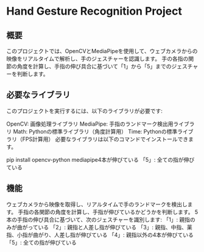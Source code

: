 # Hand Gesture Recognition Project
## 概要
このプロジェクトでは、OpenCVとMediaPipeを使用して、ウェブカメラからの映像をリアルタイムで解析し、手のジェスチャーを認識します。
手の各指の関節の角度を計算し、手指の伸び具合に基づいて「1」から「5」までのジェスチャーを判断します。

## 必要なライブラリ
このプロジェクトを実行するには、以下のライブラリが必要です:

OpenCV: 画像処理ライブラリ
MediaPipe: 手指のランドマーク検出用ライブラリ
Math: Pythonの標準ライブラリ（角度計算用）
Time: Pythonの標準ライブラリ（FPS計算用）
必要なライブラリは以下のコマンドでインストールできます。

pip install opencv-python mediapipe4本が伸びている
「5」: 全ての指が伸びている
## 機能
ウェブカメラから映像を取得し、リアルタイムで手のランドマークを検出します。
手指の各関節の角度を計算し、手指が伸びているかどうかを判断します。
5本の手指の伸び具合に基づいて、次のジェスチャーを識別します:
「1」: 親指のみが曲がっている
「2」: 親指と人差し指が伸びている
「3」: 親指、中指、薬指、小指が曲がり、人差し指が伸びている
「4」: 親指以外の4本が伸びている
「5」: 全ての指が伸びている
